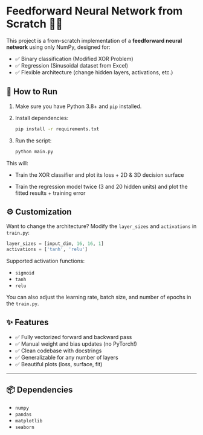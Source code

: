 # Feedforward Neural Network from Scratch 🧠✨

This project is a from-scratch implementation of a **feedforward neural network** using only NumPy, designed for:

- ✅ Binary classification (Modified XOR Problem)
- ✅ Regression (Sinusoidal dataset from Excel)
- ✅ Flexible architecture (change hidden layers, activations, etc.)


## 🚀 How to Run

1. Make sure you have Python 3.8+ and `pip` installed.
2. Install dependencies:
   ```bash
   pip install -r requirements.txt
    ```

3. Run the script:
   ```bash
   python main.py
   ```
This will:

- Train the XOR classifier and plot its loss + 2D & 3D decision surface

- Train the regression model twice (3 and 20 hidden units) and plot the fitted results + training error


## ⚙️ Customization

Want to change the architecture? Modify the `layer_sizes` and `activations` in `train.py`:

```python
layer_sizes = [input_dim, 16, 16, 1]
activations = ['tanh', 'relu']

```
Supported activation functions:
- `sigmoid`
- `tanh`
- `relu`

You can also adjust the learning rate, batch size, and number of epochs in the `train.py`.

## ✨ Features

- ✅ Fully vectorized forward and backward pass  
- ✅ Manual weight and bias updates (no PyTorch!)  
- ✅ Clean codebase with docstrings  
- ✅ Generalizable for any number of layers  
- ✅ Beautiful plots (loss, surface, fit)  

---

## 📦 Dependencies

- `numpy`  
- `pandas`  
- `matplotlib`  
- `seaborn`  
